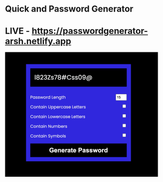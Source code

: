 
# Quick and Password Generator 
# LIVE - https://passwordgenerator-arsh.netlify.app

![Screenshot](PasswordGenPic.png)
